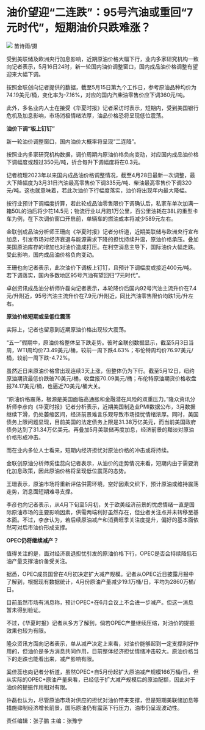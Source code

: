 # 油价望迎“二连跌”：95号汽油或重回“7元时代”，短期油价只跌难涨？

![](https://inews.gtimg.com/om_bt/OegA1NVbL1kDN8HPXMCSAn4D-9hrO_Crux6mTm8u5snZ4AA/1000)
苗诗雨/摄

受到美联储及欧洲央行加息影响，近期原油价格大幅下行，业内多家研究机构一致向记者表示，5月16日24时，新一轮国内油价调整窗口，国内成品油价格调整有望迎来大幅下调。

按照金联创向记者提供的数据，截至5月15日第九个工作日，参考原油品种均价为74.19美元/桶，变化率为-7.16%，对应的国内汽柴油零售价应下调360元/吨。

此外，多名业内人士在接受《华夏时报》记者采访时表示，短期内，受到美国银行危机及加息影响，市场消极情绪浓厚，油品价格恐将呈现低位震荡。

**油价下调“板上钉钉”**

新一轮油价调整窗口，国内油价大概率将呈现“二连降”。

按照业内多家研究机构数据，调价周期内原油价格负向变动，对应国内成品油价格下调幅度或超过350元/吨，折合每升下调幅度将在0.3元。

记者梳理2023年以来国内成品油价格调整情况，截至4月28日最新一次调整，最大下降幅度为3月31日汽油最高零售价下调335元/吨、柴油最高零售价下调320元/吨。这也就意味着，若此次油价下行幅度落实，油价将出现年内最大降幅。

按行业预计下调幅度折算，若此轮成品油零售限价下调确认后，私家车单次加满一箱50L的油后将少花14.5元；物流行业以月跑1万公里，百公里油耗在38L的重型卡车为例，在下次调价窗口开启前，单辆车的燃油成本将减少589元左右。

金联创成品油分析师王珊向《华夏时报》记者分析道，近期美联储与欧洲央行宣布加息，引发市场对经济衰退与能源需求下降的担忧持续升温，原油价格承压。叠加美国原油库存的增加也对油价造成打压。在利空消息主导下，国际油价大幅走跌。受此影响，国内成品油价格负向变动。

王珊也向记者表示，此次油价下调板上钉钉，且预计下调幅度或接近400元/吨。若下调落实，国内多数地区95号汽油有望回归“7元时代”。

卓创资讯成品油分析师许磊向记者表示，本轮降价后国内92号汽油主流升价在7.4元/升附近，95号汽油主流升价在7.9元/升附近，同比汽油零售限价均跌1元/升左右。

**原油价格短期或呈低位震荡**

实际上，记者也留意到近期原油价格出现较大震荡。

“五一”假期中，原油价格整体呈下跌走势。彼时金联创数据显示，截至5月3日当周，WTI周均价73.49美元/桶，较前一周下跌4.63%；布伦特周均价76.97美元/桶，较前一周下跌-4.72%。

虽然近日来原油价格曾出现连续3天上涨，但整体仍为下行。截至5月12日，纽约原油期货最低价跌破70美元/桶，收盘报70.09美元/桶；布伦特原油期货价格收盘报74.17美元/桶，也逼近70美元/桶大关。

“原油价格震荡，根源是美国面临高通胀和金融潜在风险的双重压力。”隆众资讯分析师李彦向《华夏时报》记者分析表示，近期美国制造业PMI数据公布，3月数据继续下滑，仍处萎缩区间，经济前景难言乐观导致市场担忧情绪浓厚。同时，美国债务上限问题显现，目前美国的法定债务上限是31.38万亿美元，而当前美国政府债务达到了31.34万亿美元。再叠加5月美联储再度加息，经济前景的黯淡对原油价格形成冲击。

而在业内多位人士看来，短期内经济担忧对原油价格的冲击或将持续。

金联创原油分析师奚佳蕊向记者表示，从油价的走势情况来看，短期内由于需要消化加息政策，因此原油价格将呈现低位震荡的态势。

王珊表示，原油市场将重新评估供需环境，空好因素交织下，预计原油或维持震荡走势，消息面短期难寻支撑。

李彦也向记者表示，从4月下旬至5月初，关于欧美经济前景的忧虑情绪一直是国际原油市场的主要影响因素，供需两端利好虽然存在，但业者关注点并未转移至基本面。不过，李彦认为，若后续原油减产和消费旺季关注度提升，偏好的基本面依然可对后市油价形成支撑。

**OPEC仍将继续减产？**

值得关注的是，面对经济衰退担忧引发的原油价格下行，OPEC是否会持续降低石油产量支撑油价备受关注。

据悉，OPEC成员国曾在4月初决定扩大减产规模。记者从OPEC近日披露月报中了解到，根据现有数据统计，4月份原油产量减少19.1万桶/日，平均为2860万桶/日。

目前虽然市场有消息称，预计OPEC+在6月会议上不会进一步减产。但这一消息暂未得到验证。

不过，《华夏时报》记者从多方了解到，倘若OPEC产量继续压缩，对油价的提振效果也较为有限。

隆众资讯方面向记者表示，单从减产决定上来看，对油价能够起到一定支撑利好作用的，但油价是多方消息共同作用，目前整体经济担忧情绪冲击较大。原油价格当下的走跌也能看出来，减产影响有限。

奚佳蕊也向记者分析道，虽然OPEC+自5月份起扩大原油减产规模166万桶/日，但从实际的OPEC+原油产量来看，已经低于扩大减产规模后的原油配额，因此对于油价的提振作用相对有限。

许磊也认为，尽管原油市场对供应的担忧对油价带来支撑，但是短期美联储加息等措施抑制经济增长前景，国际原油仍有震荡下行压力，油市仍呈现波动性。

责任编辑：张子鹏 主编：张豫宁

